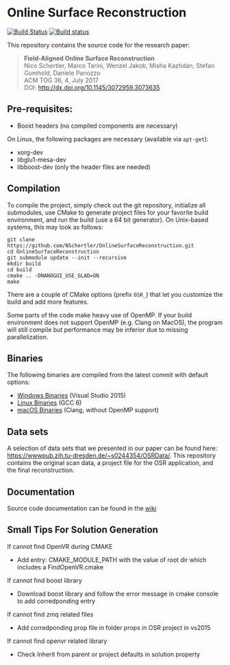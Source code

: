 # Online Surface Reconstruction
[![Build Status](https://travis-ci.org/NSchertler/OnlineSurfaceReconstruction.svg?branch=master)](https://travis-ci.org/NSchertler/OnlineSurfaceReconstruction)
[![Build status](https://ci.appveyor.com/api/projects/status/qwh18dalevme8nf8?svg=true)](https://ci.appveyor.com/project/NSchertler/onlinesurfacereconstruction)

This repository contains the source code for the research paper:
> **Field-Aligned Online Surface Reconstruction** <br/>
> Nico Schertler, Marco Tarini, Wenzel Jakob, Misha Kazhdan, Stefan Gumhold, Daniele Panozzo <br/>
> ACM TOG 36, 4, July 2017 <br/>
> DOI: http://dx.doi.org/10.1145/3072959.3073635

## Pre-requisites:
* Boost headers (no compiled components are necessary)

On Linux, the following packages are necessary (available via `apt-get`):
* xorg-dev
* libglu1-mesa-dev
* libboost-dev (only the header files are needed)

## Compilation
To compile the project, simply check out the git repository, initialize all submodules, use CMake to generate project files for your favorite build environment, and run the build (use a 64 bit generator).
On Unix-based systems, this may look as follows:

    git clone https://github.com/NSchertler/OnlineSurfaceReconstruction.git
    cd OnlineSurfaceReconstruction
    git submodule update --init --recursive
    mkdir build
    cd build
    cmake .. -DNANOGUI_USE_GLAD=ON
    make
	
There are a couple of CMake options (prefix `OSR_`) that let you customize the build and add more features.

Some parts of the code make heavy use of OpenMP.
If your build environment does not support OpenMP (e.g. Clang on MacOS), the program will still compile but performance may be inferior due to missing parallelization.

## Binaries
The following binaries are compiled from the latest commit with default options:
* [Windows Binaries](https://github.com/NSchertler/OnlineSurfaceReconstruction/raw/deploy-windows/osr-windows.zip) (Visual Studio 2015)
* [Linux Binaries](https://github.com/NSchertler/OnlineSurfaceReconstruction/raw/deploy-linux/osr-linux.zip) (GCC 6)
* [macOS Binaries](https://github.com/NSchertler/OnlineSurfaceReconstruction/raw/deploy-osx/osr-macos.zip) (Clang, without OpenMP support)

## Data sets
A selection of data sets that we presented in our paper can be found here: https://wwwpub.zih.tu-dresden.de/~s0244354/OSRData/. This repository contains the original scan data, a project file for the OSR application, and the final reconstruction.

## Documentation
Source code documentation can be found in the [wiki](https://github.com/NSchertler/OnlineSurfaceReconstruction/wiki)

## Small Tips For Solution Generation
If cannot find OpenVR during CMAKE
* Add entry: CMAKE_MODULE_PATH with the value of root dir which includes a FindOpenVR.cmake

If cannot find boost library
* Download boost library and follow the error message in cmake console to add corredponding entry

If cannot find zmq related files
* Add corredponding prop file in folder props in OSR project in vs2015

If cannot find openvr related library
* Check Inherit from parent or project defaults in solution property